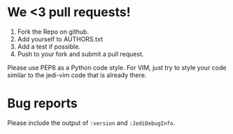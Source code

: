 # We <3 pull requests!

 1. Fork the Repo on github.
 2. Add yourself to AUTHORS.txt
 3. Add a test if possible.
 4. Push to your fork and submit a pull request.

Please use PEP8 as a Python code style. For VIM, just try to style your
code similar to the jedi-vim code that is already there.

# Bug reports
Please include the output of `:version` and `:JediDebugInfo`.
